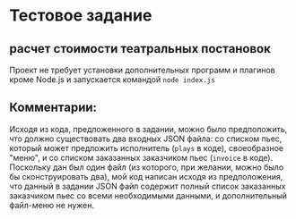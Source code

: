 # Тестовое задание
## расчет стоимости театральных постановок

Проект не требует установки дополнительных программ и плагинов кроме Node.js и запускается командой
`node index.js`

## Комментарии:

Исходя из кода, предложенного в задании, можно было предположить, что должно существовать два входных JSON файла: со списком пьес, который может предложить исполнитель (`plays` в коде), своеобразное "меню", и со списком заказанных заказчиком пьес (`invoice` в коде). Поскольку дан был один файл (из которого, при желании, можно было бы сконструировать два), мой код написан исходя из предположения, что данный в задании JSON файл содержит полный список заказанных заказчиком пьес со всеми необходимыми данными, и дополнительный файл-меню не нужен.
